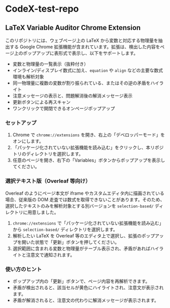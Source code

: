 # CodeX-test-repo

## LaTeX Variable Auditor Chrome Extension

このリポジトリには、ウェブページ上の LaTeX から変数と対応する物理量を抽出する Google Chrome 拡張機能が含まれています。拡張は、検出した内容をページ上のポップアップに表形式で表示し、以下をサポートします。

- 変数と物理量の一覧表示（抜粋付き）
- インライン/ディスプレイ数式に加え、`equation` や `align` などの主要な数式環境も解析対象
- 同一物理量に複数の変数が割り振られている、またはその逆の矛盾をハイライト
- 注意メッセージの表示と、問題解消後の解消メッセージ表示
- 更新ボタンによる再スキャン
- ワンクリックで開閉できるオンページポップアップ

### セットアップ

1. Chrome で `chrome://extensions` を開き、右上の「デベロッパーモード」をオンにします。
2. 「パッケージ化されていない拡張機能を読み込む」をクリックし、本リポジトリのディレクトリを選択します。
3. 任意のページを開き、右下の「Variables」ボタンからポップアップを表示してください。

### 選択テキスト版（Overleaf 等向け）

Overleaf のようにページ本文が iframe やカスタムエディタ内に描画されている場合、従来版の DOM 走査では数式を取得できないことがあります。そのため、選択したテキストのみを解析対象とする別バージョンを `selection-based/` ディレクトリに用意しました。

1. `chrome://extensions` で「パッケージ化されていない拡張機能を読み込む」から `selection-based/` ディレクトリを選択します。
2. 解析したい LaTeX を Overleaf 等のエディタ上で選択し、拡張のポップアップを開いた状態で「更新」ボタンを押してください。
3. 選択範囲に含まれる変数と物理量がテーブル表示され、矛盾があればハイライトと注意文で通知されます。

### 使い方のヒント

- ポップアップ内の「更新」ボタンで、ページ内容を再解析できます。
- 矛盾が検出されると、該当セルが黄色にハイライトされ、注意文が表示されます。
- 矛盾が解消されると、注意文の代わりに解消メッセージが表示されます。
